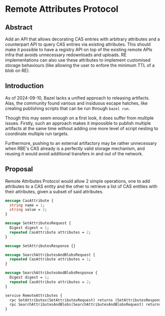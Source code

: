 # Remote Attributes Protocol

## Abstract

Add an API that allows decorating CAS entries with arbitrary attributes and a counterpart API to query CAS entries via existing attributes. This should make it possible to have a registry API on top of the existing remote APIs infra that avoids unnecessary redownloads and uploads. RE implementations can also use these attributes to implement customised storage behaviours (like allowing the user to enfore the minimum TTL of a blob on RE). 

## Introduction

As of 2024-09-10, Bazel lacks a unified approach to releasing artifacts. Alas, the community found various and insiduous escape hatches, like creating publishing scripts that can be run through `bazel run`. 

Though this may seem enough on a first look, it does suffer from multiple issues. Firstly, such an approach makes it impossible to publish multiple artifacts at the same time without adding one more level of script nesting to coordinate multiple run targets.

Furthermore, pushing to an external artifactory may be rather unnecessary when RBE's CAS already is a perfectly valid storage mechanism, and reusing it would avoid additional transfers in and out of the network.

## Proposal

Remote Attributes Protocol would allow 2 simple operations, one to add attributes to a CAS entity and the other to retrieve a list of CAS entities with their attributes, given a subset of said attributes.

```protobuf
message CasAttribute {
  string name = 1;
  string value = 2;
}

message SetAttributesRequest {
  Digest digest = 1;
  repeated CasAttribute attributes = 2;
}

message SetAttributesResponse {}

message SearchAttributesAndBlobsRequest {
  repeated CasAttribute attributes = 1;
}

message SearchAttributesAndBlobsResponse {
  Digest digest = 1;
  repeated CasAttribute attributes = 2;
}

service RemoteAttributes {
  rpc SetAttributes(SetAttributesRequest) returns (SetAttributesResponse);
  rpc SearchAttributesAndBlobs(SearchAttributesAndBlobsRequest) returns (stream SearchAttributesAndBlobsResponse);
}
```
